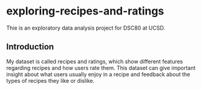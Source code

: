 # exploring-recipes-and-ratings
Thie is an exploratory data analysis project for DSC80 at UCSD.
## Introduction
My dataset is called recipes and ratings, which show different features regarding recipes and how users rate them. This dataset can give important insight about what users usually enjoy in a recipe and feedback about the types of recipes they like or dislike.
